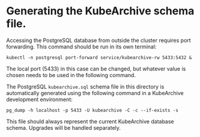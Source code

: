 # Generating the KubeArchive schema file.

Accessing the PostgreSQL database from outside the cluster requires port forwarding.  This
command should be run in its own terminal:
```
kubectl -n postgresql port-forward service/kubearchive-rw 5433:5432 &
```
The local port (5433) in this case can be changed, but whatever value is chosen
needs to be used in the following command.

The PostgreSQL `kubearchive.sql` schema file in this directory is automatically
generated using the following command in a KubeArchive development environment:
```
pg_dump -h localhost -p 5433 -U kubearchive -C -c --if-exists -s
```
This file should always represent the current KubeArchive database schema. Upgrades will
be handled separately.
